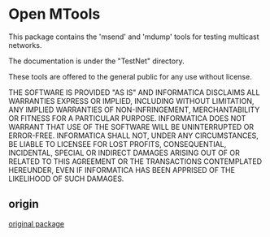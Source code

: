 # Open MTools

This package contains the 'msend' and 'mdump' tools for testing
multicast networks.  

The documentation is under the "TestNet" directory.

These tools are offered to the general public for any use without license.

  THE SOFTWARE IS PROVIDED "AS IS" AND INFORMATICA DISCLAIMS ALL WARRANTIES
  EXPRESS OR IMPLIED, INCLUDING WITHOUT LIMITATION, ANY IMPLIED WARRANTIES OF
  NON-INFRINGEMENT, MERCHANTABILITY OR FITNESS FOR A PARTICULAR
  PURPOSE.  INFORMATICA DOES NOT WARRANT THAT USE OF THE SOFTWARE WILL BE
  UNINTERRUPTED OR ERROR-FREE.  INFORMATICA SHALL NOT, UNDER ANY CIRCUMSTANCES,
  BE LIABLE TO LICENSEE FOR LOST PROFITS, CONSEQUENTIAL, INCIDENTAL, SPECIAL OR
  INDIRECT DAMAGES ARISING OUT OF OR RELATED TO THIS AGREEMENT OR THE
  TRANSACTIONS CONTEMPLATED HEREUNDER, EVEN IF INFORMATICA HAS BEEN APPRISED OF
  THE LIKELIHOOD OF SUCH DAMAGES.

## origin

[original package](https://community.informatica.com/solutions/1470)
